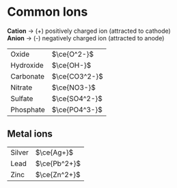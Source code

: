 # Common Ions

**Cation** → (+) positively charged ion (attracted to cathode) \
**Anion** → (-) negatively charged ion (attracted to anode)

|           |               |
| --------- | ------------- |
| Oxide     | $\ce{O^2-}$   |
| Hydroxide | $\ce{OH-}$    |
| Carbonate | $\ce{CO3^2-}$ |
| Nitrate   | $\ce{NO3-}$   |
| Sulfate   | $\ce{SO4^2-}$ |
| Phosphate | $\ce{PO4^3-}$ |

## Metal ions

|        |              |
| ------ | ------------ |
| Silver | $\ce{Ag+}$   |
| Lead   | $\ce{Pb^2+}$ |
| Zinc   | $\ce{Zn^2+}$ |
